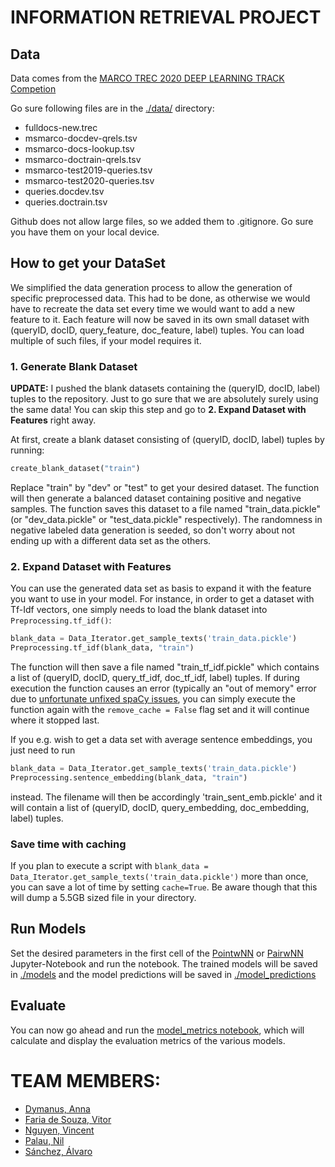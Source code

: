 # INFORMATION RETRIEVAL PROJECT

## Data
Data comes from the [MARCO TREC 2020 DEEP LEARNING TRACK Competion](https://microsoft.github.io/msmarco/TREC-Deep-Learning-2020)

Go sure following files are in the  [./data/](./data/) directory:    
- fulldocs-new.trec    
- msmarco-docdev-qrels.tsv
- msmarco-docs-lookup.tsv
- msmarco-doctrain-qrels.tsv
- msmarco-test2019-queries.tsv
- msmarco-test2020-queries.tsv
- queries.docdev.tsv
- queries.doctrain.tsv

Github does not allow large files, so we added them to .gitignore. Go sure you have them on your local device.

## How to get your DataSet
We simplified the data generation process to allow the generation of specific preprocessed data. This had to be done, as otherwise we would have to recreate the data set every time we would want to add a new feature to it. Each feature will now be saved in its own small dataset with (queryID, docID, query_feature, doc_feature, label) tuples. You can load multiple of such files, if your model requires it.

### 1. Generate Blank Dataset

**UPDATE:** I pushed the blank datasets containing the (queryID, docID, label) tuples to the repository. Just to go sure that we are absolutely surely using the same data! You can skip this step and go to **2. Expand Dataset with Features** right away.

At first, create a blank dataset consisting of (queryID, docID, label) tuples by running:
```python
create_blank_dataset("train")
```
Replace "train" by "dev" or "test" to get your desired dataset. The function will then generate a balanced dataset containing positive and negative samples. The function saves this dataset to a file named "train_data.pickle" (or "dev_data.pickle" or "test_data.pickle" respectively). The randomness in negative labeled data generation is seeded, so don't worry about not ending up with a different data set as the others.

### 2. Expand Dataset with Features
You can use the generated data set as basis to expand it with the feature you want to use in your model. For instance, in order to get a dataset with Tf-Idf vectors, one simply needs to load the blank dataset into ``` Preprocessing.tf_idf()```:
```python
blank_data = Data_Iterator.get_sample_texts('train_data.pickle')
Preprocessing.tf_idf(blank_data, "train")
```
The function will then save a file named "train_tf_idf.pickle" which contains a list of (queryID, docID, query_tf_idf, doc_tf_idf, label) tuples.
If during execution the function causes an error (typically an "out of memory" error due to [unfortunate unfixed spaCy issues](https://github.com/explosion/spaCy/issues/3618), you can simply execute the function again with the ``` remove_cache = False ``` flag set and it will continue where it stopped last.

If you e.g. wish to get a data set with average sentence embeddings, you just need to run
```python
blank_data = Data_Iterator.get_sample_texts('train_data.pickle')
Preprocessing.sentence_embedding(blank_data, "train")
```
instead. The filename will then be accordingly 'train_sent_emb.pickle' and it will contain a list of (queryID, docID, query_embedding, doc_embedding, label) tuples.

### Save time with caching
If you plan to execute a script with ```blank_data = Data_Iterator.get_sample_texts('train_data.pickle')``` more than once, you can save a lot of time by setting ```cache=True```. Be aware though that this will dump a 5.5GB sized file in your directory.

## Run Models
Set the desired parameters in the first cell of the [PointwNN](PointwNN.ipynb) or [PairwNN](PairwNN.ipynb) Jupyter-Notebook and run the notebook. The trained models will be saved in [./models](./models) and the model predictions will be saved in [./model_predictions](./model_predictions)

## Evaluate
You can now go ahead and run the [model_metrics notebook](model_metrics.ipynb), which will calculate and display the evaluation metrics of the various models.

# TEAM MEMBERS:
 - [Dymanus, Anna](https://github.com/annadymanus)
 - [Faria de Souza, Vitor](https://github.com/vitor-faria)
 - [Nguyen, Vincent](https://github.com/VincentNg5)
 - [Palau, Nil](https://github.com/nationsync)
 - [Sánchez, Álvaro](https://github.com/RoyalFireStorm)

